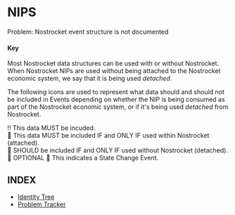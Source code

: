 # NIPS
Problem: Nostrocket event structure is not documented

#### Key
Most Nostrocket data structures can be used with or without Nostrocket. When Nostrocket NIPs are used without being attached to the Nostrocket economic system, we say that it is being used *detached*. 

The following icons are used to represent what data should and should not be included in Events depending on whether the NIP is being consumed as part of the Nostrocket economic system, or if it's being used *detached* from Nostrocket.

‼️ This data MUST be incuded.   
🚀 This data MUST be included IF and ONLY IF used within Nostrocket (attached).  
🍌 SHOULD be included IF and ONLY IF used without Nostrocket (detached).  
🔷 OPTIONAL 
🔂 This indicates a State Change Event.

## INDEX

* [Identity Tree](Identity.md)
* [Problem Tracker](Problems.md)
